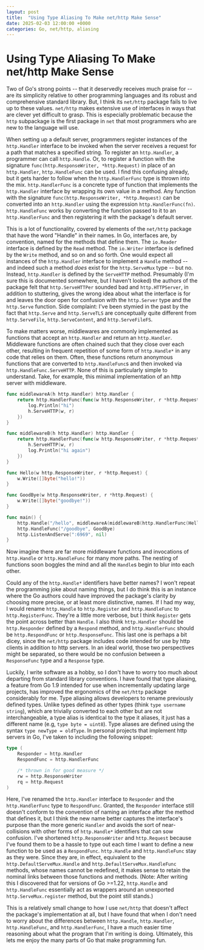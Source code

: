 ```yaml
---
layout: post
title:  "Using Type Aliasing To Make net/http Make Sense"
date: 2025-02-03 12:00:00 +0000
categories: Go, net/http, aliasing
---
```

# Using Type Aliasing To Make net/http Make Sense
Two of Go's strong points -- that it deservedly receives much praise for -- are its simplicity relative to other programming languages and its robust and comprehensive standard library. But, I think its `net/http` package fails to live up to these values. `net/http` makes extensive use of interfaces in ways that are clever yet difficult to grasp. This is especially problematic because the `http` subpackage is the first package in `net` that most programmers who are new to the language will use.

When setting up a default server, programmers register instances of the `http.Handler` interface to be invoked when the server receives a request for a path that matches a specified string. To register an `http.Handler`, a programmer can call `http.Handle`. Or, to register a function with the signature `func(http.ResponseWriter, *http.Request)` in place of an `http.Handler`, `http.HandleFunc` can be used. I find this confusing already, but it gets harder to follow when the `http.HandlerFunc` type is thrown into the mix. `http.HandlerFunc` is a concrete type of function that implements the `http.Handler` interface by wrapping its own value in a method. Any function with the signature `func(http.ResponseWriter, *http.Request)` can be converted into an `http.Handler` using the expression `http.HandlerFunc(fn)`. `http.HandleFunc` works by converting the function passed to it to an `http.HandlerFunc` and then registering it with the package's default server. 

This is a lot of functionality, covered by elements of the `net/http` package that have the word "Handle" in their names. In Go, interfaces are, by convention, named for the methods that define them. The `io.Reader` interface is defined by the `Read` method. The `io.Writer` interface is defined by the `Write` method, and so on and so forth. One would expect all instances of the `http.Handler` interface to implement a `Handle` method -- and indeed such a method *does* exist for the `http.ServeMux` type -- but no. Instead, `http.Handler` is defined by the `ServeHTTP` method. Presumably (I'm sure this is documented somewhere, but I haven't looked) the authors of the package felt that `http.ServeHTTPer` sounded bad and `http.HTTPServer`, in addition to stuttering, gives the wrong idea about what the interface is for and leaves the door open for confusion with the `http.Server` type and the `http.Serve` function. Side complaint: I've been stymied in the past by the fact that `http.Serve` and `http.ServeTLS` are conceptually quite different from `http.ServeFile`, `http.ServeContent`, and `http.ServeFileFS`.

To make matters worse, middlewares are commonly implemented as functions that accept an `http.Handler` and return an `http.Handler`. Middleware functions are often chained such that they close over each other, resulting in frequent repetition of some form of `http.Handle*` in any code that relies on them. Often, these functions return anonymous functions that are converted to `http.HandleFunc`s and then invoked via `http.HandleFunc.ServeHTTP`. None of this is particularly simple to understand. Take, for example, this minimal implementation of an http server with middleware.
```Go
func middlewareA(h http.Handler) http.Handler {
	return http.HandlerFunc(func(w http.ResponseWriter, r *http.Request) {
		log.Println("hi")
		h.ServeHTTP(w, r)
	})
}

func middlewareB(h http.Handler) http.Handler {
	return http.HandlerFunc(func(w http.ResponseWriter, r *http.Request) {
		h.ServeHTTP(w, r)
		log.Println("hi again")
	})
}

func Hello(w http.ResponseWriter, r *http.Request) {
	w.Write([]byte("hello!"))
}

func GoodBye(w http.ResponseWriter, r *http.Request) {
	w.Write([]byte("goodbye!"))
}

func main() {
	http.Handle("/hello", middlewareA(middlewareB(http.HandlerFunc(Hello))))
	http.HandleFunc("/goodbye", GoodBye)
	http.ListenAndServe(":6969", nil)
}
```
Now imagine there are far more middleware functions and invocations of `http.Handle` or `http.HandleFunc` for many more paths. The nesting of functions soon boggles the mind and all the `Handle`s begin to blur into each other.

Could any of the `http.Handle*` identifiers have better names? I won't repeat the programming joke about naming things, but I do think this is an instance where the Go authors could have improved the package's clarity by choosing more precise, or at least more distinctive, names. If I had my way, I would rename `http.Handle` to `http.Register` and `http.HandleFunc` to `http.RegisterFunc`. They're a little more verbose, but I think `Register` gets the point across better than `Handle`. I also think `http.Handler` should be `http.Responder` defined by a `Respond` method, and `http.HandlerFunc` should be `http.RespondFunc` or `http.ResponseFunc`. This last one is perhaps a bit dicey, since the `net/http` package includes code intended for use by http clients in addition to http servers. In an ideal world, those two perspectives might be separated, so there would be no confusion between a `ResponseFunc` type and a `Response` type.

Luckily, I write software as a hobby, so I don't have to worry too much about departing from standard library conventions. I have found that type aliasing, a feature from Go 1.9 intended for use when incrementally updating large projects, has improved the ergonomics of the `net/http` package considerably for me. Type aliasing allows developers to rename previously defined types. Unlike types defined as other types (think `type username string`), which are trivially converted to each other but are not interchangeable, a type alias is identical to the type it aliases, it just has a different name (e.g, `type byte = uint8`). Type aliases are defined using the syntax `type newType = oldType`. In personal projects that implement http servers in Go, I've taken to including the following snippet:
```Go
type (
    Responder = http.Handler
    RespondFunc = http.HandlerFunc

    /* thrown in for good measure */
    rw = http.ResponseWriter
    rq = http.Request
)
```
Here, I've renamed the `http.Handler` interface to `Responder` and the `http.HandlerFunc` type to `RespondFunc`. Granted, the `Responder` interface still doesn't conform to the convention of naming an interface after the method that defines it, but I think the new name better captures the interface's purpose than the more generic `Handler` and avoids the sort of near-collisions with other forms of `http.Handle*` identifiers that can sow confusion. I've shortened `http.ResponseWriter` and `http.Request` because I've found them to be a hassle to type out each time I want to define a new function to be used as a `RespondFunc`. `http.Handle` and `http.HandleFunc` stay as they were. Since they are, in effect, equivalent to the `http.DefaultServeMux.Handle` and `http.DefaultServeMux.HandleFunc` methods, whose names cannot be redefined, it makes sense to retain the nominal links between those functions and methods. (Note: After writing this I discovered that for versions of Go >=1.22, `http.Handle` and `http.HandleFunc` essentially act as wrappers around an unexported `http.ServeMux.register` method, but the point still stands.)

This is a relatively small change to how I use `net/http` that doesn't affect the package's implementation at all, but I have found that when I don't need to worry about the differences between `http.Handle`, `http.Handler`, `http.HandleFunc`, and `http.HandlerFunc`, I have a much easier time reasoning about what the program that I'm writing is doing. Ultimately, this lets me enjoy the many parts of Go that make programming fun.